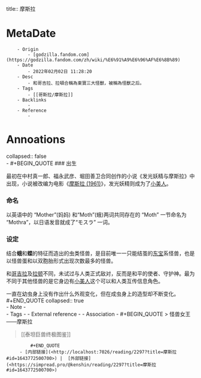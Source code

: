 title::  摩斯拉

# MetaDate
        - Origin
            - [godzilla.fandom.com](https://godzilla.fandom.com/zh/wiki/%E6%91%A9%E6%96%AF%E6%8B%89)
        - Date
            - 2022年02月02日 11:28:20
        - Desc
            - 和哥吉拉、拉頓合稱為東寶三大怪獸，被稱為怪獸之后。
        - Tags
            - [[哥斯拉/摩斯拉]]  
        - Backlinks
            - 
        - Reference
            - 

# Annoations

collapsed:: false  
    - #+BEGIN_QUOTE
        ### 出生

最初在中村真一郎、福永武彦、堀田善卫合同创作的小说《发光妖精与摩斯拉》中出现，小说被改编为电影《[摩斯拉 (1961)](https://godzilla.fandom.com/zh/wiki/%E6%91%A9%E6%96%AF%E6%8B%89(1961))》，发光妖精则成为了[小美人](https://godzilla.fandom.com/zh/wiki/%E5%B0%8F%E7%BE%8E%E4%BA%BA)。

### 命名

以英语中的 “Mother”(妈妈) 和“Moth”(蛾)两词共同存在的 “Moth” 一节命名为 “Mothra”，以日语发音就成了“モスラ” 一词。

### 设定

结合**蛾**和**蝶**的特征而造出的虫类怪兽，是目前唯一一只能结茧的[东宝](https://godzilla.fandom.com/zh/wiki/%E6%9D%B1%E5%AF%B6)系怪兽，也是以怪兽蛋和以双胞胎形式出现次数最多的怪兽。

和[哥吉拉](https://godzilla.fandom.com/zh/wiki/%E5%93%A5%E5%90%89%E6%8B%89)及[拉顿](https://godzilla.fandom.com/zh/wiki/%E6%8B%89%E9%A0%93)不同，未试过与人类正式敌对，反而是和平的使者、守护神。最为不同于其他怪兽的是它身边有[小美人](https://godzilla.fandom.com/zh/wiki/%E5%B0%8F%E7%BE%8E%E4%BA%BA)这个可以和人类互传信息角色。

一直在幼虫身上没有作出什么外观变化，但在成虫身上的造型却不断变化。 
        #+END_QUOTE
        collapsed:: true  
        - Note
            -  
        - Tags
            - 
        - External reference
            - 
        - Association
           - #+BEGIN_QUOTE
               > 怪兽女王——摩斯拉
   > 
   > [[泰坦巨兽终极图鉴]]

             #+END_QUOTE
         - [内部链接](<http://localhost:7026/reading/2297?title=摩斯拉#id=1643772500700>) |  [外部链接](<https://simpread.pro/@kenshin/reading/2297?title=摩斯拉#id=1643772500700>)
